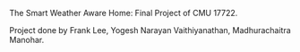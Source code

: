 The Smart Weather Aware Home: Final Project of CMU 17722.

Project done by Frank Lee, Yogesh Narayan Vaithiyanathan, Madhurachaitra Manohar.
